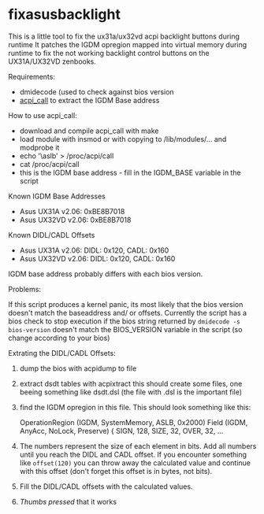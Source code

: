 fixasusbacklight
================

This is a little tool to fix the ux31a/ux32vd acpi backlight buttons during runtime
It patches the IGDM opregion mapped into virtual memory during runtime to fix the not working backlight control
buttons on the UX31A/UX32VD zenbooks.

Requirements:
 * dmidecode (used to check against bios version
 * [acpi_call](https://github.com/Bumblebee-Project/acpi_call) to extract the IGDM Base address

How to use acpi_call:
 * download and compile acpi_call with make
 * load module with insmod or with copying to /lib/modules/... and modprobe it
 * echo '\aslb' > /proc/acpi/call
 * cat /proc/acpi/call
 * this is the IGDM base address - fill in the IGDM_BASE variable in the script

Known IGDM Base Addresses
 * Asus UX31A v2.06:    0xBE8B7018
 * Asus UX32VD v2.06:   0xBE8B7018

Known DIDL/CADL Offsets
 * Asus UX31A v2.06:  DIDL: 0x120, CADL: 0x160 
 * Asus UX32VD v2.06: DIDL: 0x120, CADL: 0x160 

IGDM base address probably differs with each bios version.

Problems:

If this script produces a kernel panic, its most likely that the bios version doesn't match the baseaddress and/ or
offsets. Currently the script has a bios check to stop execution if the bios string returned by 
`dmidecode -s bios-version` doesn't match the BIOS_VERSION variable in the script (so change according to your bios)

Extrating the DIDL/CADL Offsets:

 1. dump the bios with acpidump to file
 2. extract dsdt tables with acpixtract <file>
    this should create some files, one beeing something like dsdt.dsl (the file with .dsl is the important file)
 3. find the IGDM opregion in this file. This should look something like this:


    OperationRegion (IGDM, SystemMemory, ASLB, 0x2000)
    Field (IGDM, AnyAcc, NoLock, Preserve)
    {
	SIGN,   128, 
    	SIZE,   32, 
    	OVER,   32, 
    	...


 4. The numbers represent the size of each element in bits. Add all numbers until you reach the DIDL and CADL 
    offset. If you encounter something like `offset(120)` you can throw away the calculated value and continue with
    this offset (don't forget this offset is in bytes, not bits). 
 5. Fill the DIDL/CADL offsets with the calculated values.
 6. *Thumbs pressed* that it works